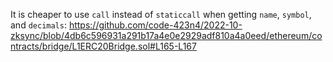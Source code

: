 It is cheaper to use `call` instead of `staticcall` when getting `name`, `symbol`, and `decimals`:
https://github.com/code-423n4/2022-10-zksync/blob/4db6c596931a291b17a4e0e2929adf810a4a0eed/ethereum/contracts/bridge/L1ERC20Bridge.sol#L165-L167